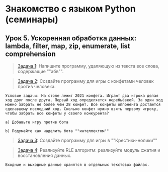 # Знакомство с языком Python (семинары)
## Урок 5. Ускоренная обработка данных: lambda, filter, map, zip, enumerate, list comprehension

> [Задача 1](https://github.com/XYI7I/GeekBrains/tree/main/Geek/PythonStart/lesson5/task1/main.py): Напишите программу, удаляющую из текста все слова, содержащие ""абв"". 

> [Задача 2](https://github.com/XYI7I/GeekBrains/tree/main/Geek/PythonStart/lesson5/task2/main.py): Создайте программу для игры с конфетами человек против человека.

    Условие задачи: На столе лежит 2021 конфета. Играют два игрока делая ход друг после друга. Первый ход определяется жеребьёвкой. За один ход можно забрать не более чем 28 конфет. Все конфеты оппонента достаются сделавшему последний ход. Сколько конфет нужно взять первому игроку, чтобы забрать все конфеты у своего конкурента?
    
    a) Добавьте игру против бота
    
    b) Подумайте как наделить бота ""интеллектом""
    
> [Задача 3](https://github.com/XYI7I/GeekBrains/tree/main/Geek/PythonStart/lesson5/task3/main.py): Создайте программу для игры в ""Крестики-нолики""

> [Задача 4](https://github.com/XYI7I/GeekBrains/tree/main/Geek/PythonStart/lesson5/task4/main.py): Реализуйте RLE алгоритм: реализуйте модуль сжатия и восстановления данных.
 
    Входные и выходные данные хранятся в отдельных текстовых файлах.
